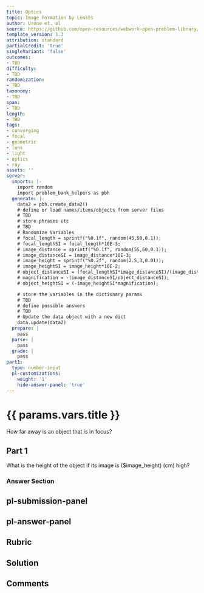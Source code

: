 ```yaml
---
title: Optics
topic: Image Formation by Lenses
author: Urone et. al
source: https://github.com/open-resources/webwork-open-problem-library/tree/master/Contrib/BrockPhysics/College_Physics_Urone/25.Geometric_Optics/Image_Formation_by_Lenses/NU_U17-25-06-011.pg
template_version: 1.3
attribution: standard
partialCredit: 'true'
singleVariant: 'false'
outcomes:
- TBD
difficulty:
- TBD
randomization:
- TBD
taxonomy:
- TBD
span:
- TBD
length:
- TBD
tags:
- converging
- focal
- geometric
- lens
- light
- optics
- ray
assets: ''
server:
  imports: |-
    import random
    import problem_bank_helpers as pbh
  generate: |-
    data2 = pbh.create_data2()
    # define or load names/items/objects from server files
    # TBD
    # store phrases etc
    # TBD
    # Randomize Variables
    # focal_length = sprintf("%0.1f", random(45,50,0.1));
    # focal_lengthSI = focal_length*10E-3;
    # image_distance = sprintf("%0.1f", random(55,60,0.1));
    # image_distanceSI = image_distance*10E-3;
    # image_height = sprintf("%0.2f", random(2.5,3,0.01));
    # image_heightSI = image_height*10E-2;
    # object_distanceSI = (focal_lengthSI*image_distanceSI)/(image_distanceSI-focal_lengthSI);
    # magnification = -(image_distanceSI/object_distanceSI);
    # object_heightSI = (-image_heightSI*magnification);

    # store the variables in the dictionary params
    # TBD
    # define possible answers
    # TBD
    # Update the data object with a new dict
    data.update(data2)
  prepare: |
    pass
  parse: |
    pass
  grade: |
    pass
part1:
  type: number-input
  pl-customizations:
    weight: '1'
    hide-answer-panel: 'true'
---
```


# {{ params.vars.title }} 


How far away is an object that is in focus?

## Part 1 
What is the height of the object if its image is ($image_height) (cm) high? 


 ### Answer Section


## pl-submission-panel 


## pl-answer-panel 


## Rubric 


## Solution 


## Comments 


